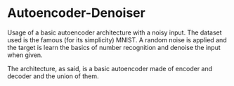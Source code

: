 # Autoencoder-Denoiser

Usage of a basic autoencoder architecture with a noisy input.
The dataset used is the famous (for its simplicity) MNIST. A random noise is applied and the target is learn the basics of number recognition and denoise the input when given.

The architecture, as said, is a basic autoencoder made of encoder and decoder and the union of them.
